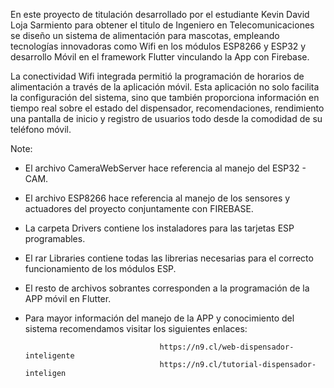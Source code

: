 En este proyecto de titulación desarrollado por el estudiante Kevin David Loja Sarmiento para obtener el titulo de Ingeniero en Telecomunicaciones se diseño un sistema de alimentación para mascotas, empleando tecnologías innovadoras como Wifi en los módulos ESP8266 y ESP32 y desarrollo Móvil en el framework Flutter vinculando la App con Firebase.

La conectividad Wifi integrada permitió la programación de horarios de alimentación a través de la aplicación móvil. Esta aplicación no solo facilita la configuración del sistema, sino que también proporciona información en tiempo real sobre el estado del dispensador, recomendaciones, rendimiento una pantalla de inicio y registro de usuarios todo desde la comodidad de su teléfono móvil.

Note: 
- El archivo CameraWebServer hace referencia al manejo del ESP32 - CAM.
- El archivo ESP8266 hace referencia al manejo de los sensores y actuadores del proyecto conjuntamente con FIREBASE.
- La carpeta Drivers contiene los instaladores para las tarjetas ESP programables.
- El rar Libraries contiene todas las librerias necesarias para el correcto funcionamiento de los módulos ESP.
- El resto de archivos sobrantes corresponden a la programación de la APP móvil en Flutter.
- Para mayor información del manejo de la APP y conocimiento del sistema recomendamos visitar los siguientes enlaces:
  
                                    https://n9.cl/web-dispensador-inteligente
                                    https://n9.cl/tutorial-dispensador-inteligen
